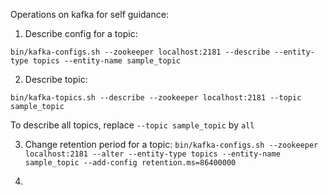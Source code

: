 Operations on kafka for self guidance:

1. Describe config for a topic:

`bin/kafka-configs.sh --zookeeper localhost:2181 --describe --entity-type topics --entity-name sample_topic`

2. Describe topic:

`bin/kafka-topics.sh --describe --zookeeper localhost:2181 --topic sample_topic` 

To describe all topics, replace `--topic sample_topic` by `all`

3. Change retention period for a topic:
`bin/kafka-configs.sh --zookeeper localhost:2181 --alter --entity-type topics --entity-name sample_topic --add-config retention.ms=86400000`

4. 
